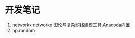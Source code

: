 # 开发笔记
1. networkx
[networkx](https://www.cnblogs.com/minglex/p/9205160.html)
图论与复杂网络建模工具,Anacoda内置
2. np.random

